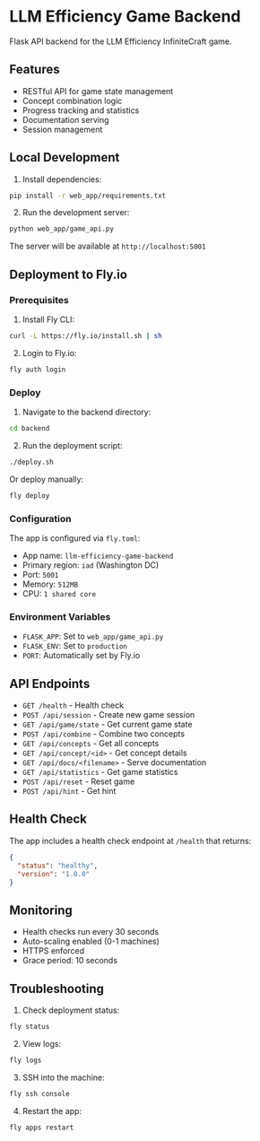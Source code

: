# LLM Efficiency Game Backend

Flask API backend for the LLM Efficiency InfiniteCraft game.

## Features

- RESTful API for game state management
- Concept combination logic
- Progress tracking and statistics
- Documentation serving
- Session management

## Local Development

1. Install dependencies:
```bash
pip install -r web_app/requirements.txt
```

2. Run the development server:
```bash
python web_app/game_api.py
```

The server will be available at `http://localhost:5001`

## Deployment to Fly.io

### Prerequisites

1. Install Fly CLI:
```bash
curl -L https://fly.io/install.sh | sh
```

2. Login to Fly.io:
```bash
fly auth login
```

### Deploy

1. Navigate to the backend directory:
```bash
cd backend
```

2. Run the deployment script:
```bash
./deploy.sh
```

Or deploy manually:
```bash
fly deploy
```

### Configuration

The app is configured via `fly.toml`:
- App name: `llm-efficiency-game-backend`
- Primary region: `iad` (Washington DC)
- Port: `5001`
- Memory: `512MB`
- CPU: `1 shared core`

### Environment Variables

- `FLASK_APP`: Set to `web_app/game_api.py`
- `FLASK_ENV`: Set to `production`
- `PORT`: Automatically set by Fly.io

## API Endpoints

- `GET /health` - Health check
- `POST /api/session` - Create new game session
- `GET /api/game/state` - Get current game state
- `POST /api/combine` - Combine two concepts
- `GET /api/concepts` - Get all concepts
- `GET /api/concept/<id>` - Get concept details
- `GET /api/docs/<filename>` - Serve documentation
- `GET /api/statistics` - Get game statistics
- `POST /api/reset` - Reset game
- `POST /api/hint` - Get hint

## Health Check

The app includes a health check endpoint at `/health` that returns:
```json
{
  "status": "healthy",
  "version": "1.0.0"
}
```

## Monitoring

- Health checks run every 30 seconds
- Auto-scaling enabled (0-1 machines)
- HTTPS enforced
- Grace period: 10 seconds

## Troubleshooting

1. Check deployment status:
```bash
fly status
```

2. View logs:
```bash
fly logs
```

3. SSH into the machine:
```bash
fly ssh console
```

4. Restart the app:
```bash
fly apps restart
```
